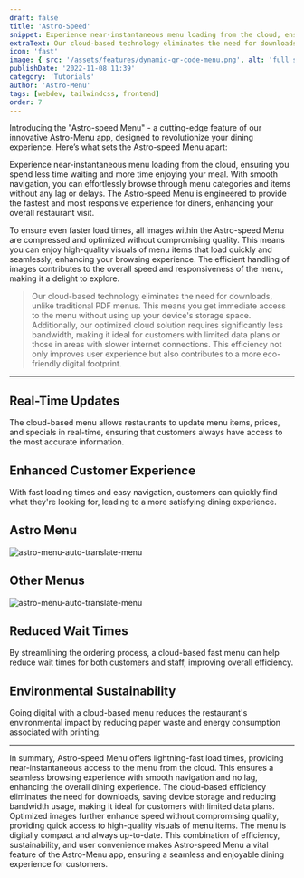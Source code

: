 ```yaml
---
draft: false
title: 'Astro-Speed'
snippet: Experience near-instantaneous menu loading from the cloud, ensuring you spend less time waiting and more time enjoying your meal, dont overload customer with large pdf files or images that takes forever to load.
extraText: Our cloud-based technology eliminates the need for downloads, unlike traditional PDF menus. This means you get immediate access to the menu without using up your device's storage space. Additionally, our optimized cloud solution requires significantly less bandwidth, making it ideal for customers with limited data plans or those in areas with slower internet connections. This efficiency not only improves user experience but also contributes to a more eco-friendly digital footprint.
icon: 'fast'
image: { src: '/assets/features/dynamic-qr-code-menu.png', alt: 'full stack web development' }
publishDate: '2022-11-08 11:39'
category: 'Tutorials'
author: 'Astro-Menu'
tags: [webdev, tailwindcss, frontend]
order: 7
---
```


Introducing the "Astro-speed Menu" - a cutting-edge feature of our innovative Astro-Menu app, designed to revolutionize your dining experience. Here’s what sets the Astro-speed Menu apart:

Experience near-instantaneous menu loading from the cloud, ensuring you spend less time waiting and more time enjoying your meal. With smooth navigation, you can effortlessly browse through menu categories and items without any lag or delays. The Astro-speed Menu is engineered to provide the fastest and most responsive experience for diners, enhancing your overall restaurant visit.

To ensure even faster load times, all images within the Astro-speed Menu are compressed and optimized without compromising quality. This means you can enjoy high-quality visuals of menu items that load quickly and seamlessly, enhancing your browsing experience. The efficient handling of images contributes to the overall speed and responsiveness of the menu, making it a delight to explore.

> <p class='text-primary'>Our cloud-based technology eliminates the need for downloads, unlike traditional PDF menus. This means you get immediate access to the menu without using up your device's storage space. Additionally, our optimized cloud solution requires significantly less bandwidth, making it ideal for customers with limited data plans or those in areas with slower internet connections. This efficiency not only improves user experience but also contributes to a more eco-friendly digital footprint.</p>

---

## Real-Time Updates

The cloud-based menu allows restaurants to update menu items, prices, and specials in real-time, ensuring that customers always have access to the most accurate information.

## Enhanced Customer Experience

With fast loading times and easy navigation, customers can quickly find what they're looking for, leading to a more satisfying dining experience.

<div class='sm:grid sm:grid-cols-2 gap-5 items-center'>
<div class='text-center'>
<h2>Astro Menu</h2>
<div class="mockup-phone">
    <div class="camera"></div>
    <div class="display">
        <div class="artboard artboard-demo phone-1">
            <img src='/assets/features/translation.gif' alt='astro-menu-auto-translate-menu' />
        </div>
    </div>
</div>
</div>

<div class='text-center'>
<h2>Other Menus</h2>
<div class="mockup-phone">
    <div class="camera"></div>
    <div class="display">
        <div class="artboard artboard-demo phone-1">
            <img src='/assets/features/wifi.gif' alt='astro-menu-auto-translate-menu' />
        </div>
    </div>
</div>
</div>
</div>

## Reduced Wait Times

By streamlining the ordering process, a cloud-based fast menu can help reduce wait times for both customers and staff, improving overall efficiency.

## Environmental Sustainability

Going digital with a cloud-based menu reduces the restaurant's environmental impact by reducing paper waste and energy consumption associated with printing.

---

In summary, Astro-speed Menu offers lightning-fast load times, providing near-instantaneous access to the menu from the cloud. This ensures a seamless browsing experience with smooth navigation and no lag, enhancing the overall dining experience. The cloud-based efficiency eliminates the need for downloads, saving device storage and reducing bandwidth usage, making it ideal for customers with limited data plans. Optimized images further enhance speed without compromising quality, providing quick access to high-quality visuals of menu items. The menu is digitally compact and always up-to-date. This combination of efficiency, sustainability, and user convenience makes Astro-speed Menu a vital feature of the Astro-Menu app, ensuring a seamless and enjoyable dining experience for customers.
